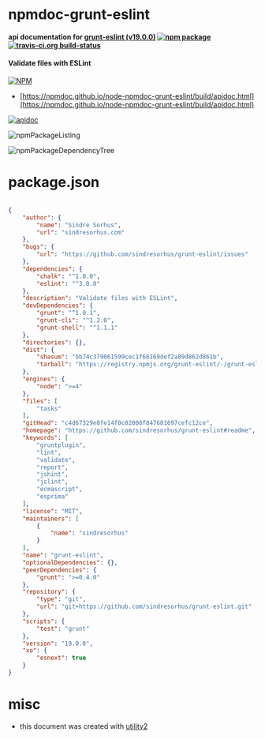 # npmdoc-grunt-eslint

#### api documentation for  [grunt-eslint (v19.0.0)](https://github.com/sindresorhus/grunt-eslint#readme)  [![npm package](https://img.shields.io/npm/v/npmdoc-grunt-eslint.svg?style=flat-square)](https://www.npmjs.org/package/npmdoc-grunt-eslint) [![travis-ci.org build-status](https://api.travis-ci.org/npmdoc/node-npmdoc-grunt-eslint.svg)](https://travis-ci.org/npmdoc/node-npmdoc-grunt-eslint)

#### Validate files with ESLint

[![NPM](https://nodei.co/npm/grunt-eslint.png?downloads=true&downloadRank=true&stars=true)](https://www.npmjs.com/package/grunt-eslint)

- [https://npmdoc.github.io/node-npmdoc-grunt-eslint/build/apidoc.html](https://npmdoc.github.io/node-npmdoc-grunt-eslint/build/apidoc.html)

[![apidoc](https://npmdoc.github.io/node-npmdoc-grunt-eslint/build/screenCapture.buildCi.browser.%252Ftmp%252Fbuild%252Fapidoc.html.png)](https://npmdoc.github.io/node-npmdoc-grunt-eslint/build/apidoc.html)

![npmPackageListing](https://npmdoc.github.io/node-npmdoc-grunt-eslint/build/screenCapture.npmPackageListing.svg)

![npmPackageDependencyTree](https://npmdoc.github.io/node-npmdoc-grunt-eslint/build/screenCapture.npmPackageDependencyTree.svg)



# package.json

```json

{
    "author": {
        "name": "Sindre Sorhus",
        "url": "sindresorhus.com"
    },
    "bugs": {
        "url": "https://github.com/sindresorhus/grunt-eslint/issues"
    },
    "dependencies": {
        "chalk": "^1.0.0",
        "eslint": "^3.0.0"
    },
    "description": "Validate files with ESLint",
    "devDependencies": {
        "grunt": "^1.0.1",
        "grunt-cli": "^1.2.0",
        "grunt-shell": "^1.1.1"
    },
    "directories": {},
    "dist": {
        "shasum": "bb74c379061599cec1f66169def2a89d862d861b",
        "tarball": "https://registry.npmjs.org/grunt-eslint/-/grunt-eslint-19.0.0.tgz"
    },
    "engines": {
        "node": ">=4"
    },
    "files": [
        "tasks"
    ],
    "gitHead": "c4d67329e8fe14f0c02006f847681697cefc12ce",
    "homepage": "https://github.com/sindresorhus/grunt-eslint#readme",
    "keywords": [
        "gruntplugin",
        "lint",
        "validate",
        "report",
        "jshint",
        "jslint",
        "ecmascript",
        "esprima"
    ],
    "license": "MIT",
    "maintainers": [
        {
            "name": "sindresorhus"
        }
    ],
    "name": "grunt-eslint",
    "optionalDependencies": {},
    "peerDependencies": {
        "grunt": ">=0.4.0"
    },
    "repository": {
        "type": "git",
        "url": "git+https://github.com/sindresorhus/grunt-eslint.git"
    },
    "scripts": {
        "test": "grunt"
    },
    "version": "19.0.0",
    "xo": {
        "esnext": true
    }
}
```



# misc
- this document was created with [utility2](https://github.com/kaizhu256/node-utility2)
